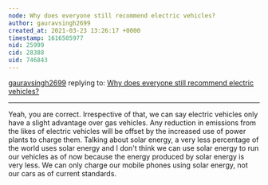 ```yaml
---
node: Why does everyone still recommend electric vehicles?
author: gauravsingh2699
created_at: 2021-03-23 13:26:17 +0000
timestamp: 1616505977
nid: 25999
cid: 28388
uid: 746843
---
```




[gauravsingh2699](../profile/gauravsingh2699) replying to: [Why does everyone still recommend electric vehicles?](../notes/gauravsingh2699/03-22-2021/why-does-everyone-still-recommend-electric-vehicles)

----
Yeah, you are correct. Irrespective of that, we can say electric vehicles only have a slight advantage over gas vehicles. Any reduction in emissions from the likes of electric vehicles will be offset by the increased use of power plants to charge them. Talking about solar energy, a very less percentage of the world uses solar energy and I don't think we can use solar energy to run our vehicles as of now because the energy produced by solar energy is very less. We can only charge our mobile phones using solar energy, not our cars as of current standards.
